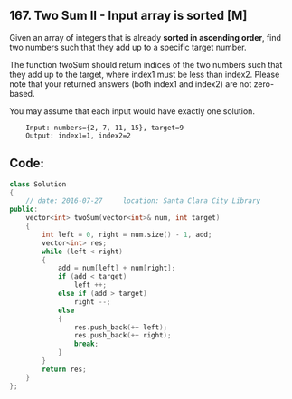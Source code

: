 ## 167. Two Sum II - Input array is sorted [M]
Given an array of integers that is already **sorted in ascending order**, find two numbers such that they add up to a specific target number.

The function twoSum should return indices of the two numbers such that they add up to the target, where index1 must be less than index2. Please note that your returned answers (both index1 and index2) are not zero-based.

You may assume that each input would have exactly one solution.
```
    Input: numbers={2, 7, 11, 15}, target=9
    Output: index1=1, index2=2
```

## Code:
```c++
class Solution 
{
    // date: 2016-07-27     location: Santa Clara City Library
public:
    vector<int> twoSum(vector<int>& num, int target) 
    {
        int left = 0, right = num.size() - 1, add;
        vector<int> res;
        while (left < right)
        {
            add = num[left] + num[right];
            if (add < target)
                left ++;
            else if (add > target)
                right --;
            else
            {
                res.push_back(++ left);
                res.push_back(++ right);
                break;
            }
        }
        return res;
    }
};
```
